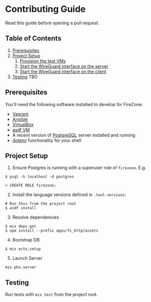 # Contributing Guide

Read this guide before opening a pull request.

## Table of Contents

1. [Prerequisites](#prerequisites)
2. [Project Setup](#project-setup)
   1. [Provision the test VMs](#provision-the-test-vms)
   2. [Start the WireGuard interface on the
      server](#start-the-wireguard-interface-on-the-server)
   3. [Start the WireGuard interface on the
      client](#start-the-wireguard-interface-on-the-client)
3. [Testing](#testing)
   TBD

## Prerequisites

You'll need the following software installed to develop for FireZone:

- [Vagrant](vagrantup.com)
- [Ansible](ansible.com)
- [VirtualBox](virtualbox.org)
- [asdf VM](asdf-vm.com)
- A recent version of [PostgreSQL](postgresql.org) server installed and running
- [dotenv](https://github.com/ohmyzsh/ohmyzsh/tree/master/plugins/dotenv)
  functionality for your shell

## Project Setup

1. Ensure Postgres is running with a superuser role of `firezone`. E.g.
  ```
  $ psql -h localhost -d postgres

  > CREATE ROLE firezone;
  ```
2. Install the language versions defined in `.tool-versions`:
  ```
  # Run this from the project root
  $ asdf install
  ```
3. Resolve dependencies
  ```
  $ mix deps.get
  $ npm install --prefix apps/fz_http/assets
  ```
4. Bootstrap DB
  ```
  $ mix ecto.setup
  ```
5. Launch Server
  ```
  mix phx.server
  ```

## Testing

Run tests with `mix test` from the project root.
